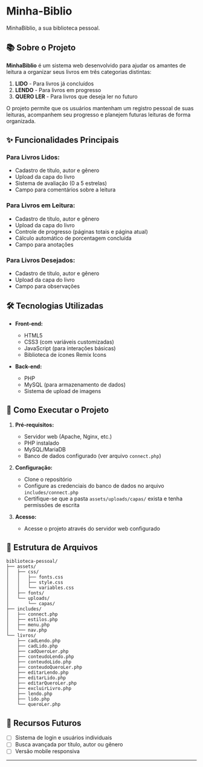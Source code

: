 # Minha-Biblio
MinhaBiblio, a sua biblioteca pessoal.


## 📚 Sobre o Projeto
**MinhaBiblio** é um sistema web desenvolvido para ajudar os amantes de leitura a organizar seus livros em três categorias distintas:

1. **LIDO** - Para livros já concluídos
2. **LENDO** - Para livros em progresso
3. **QUERO LER** - Para livros que deseja ler no futuro

O projeto permite que os usuários mantenham um registro pessoal de suas leituras, acompanhem seu progresso e planejem futuras leituras de forma organizada.


## ✨ Funcionalidades Principais
### Para Livros Lidos:
- Cadastro de título, autor e gênero
- Upload da capa do livro
- Sistema de avaliação (0 a 5 estrelas)
- Campo para comentários sobre a leitura

### Para Livros em Leitura:
- Cadastro de título, autor e gênero
- Upload da capa do livro
- Controle de progresso (páginas totais e página atual)
- Cálculo automático de porcentagem concluída
- Campo para anotações

### Para Livros Desejados:
- Cadastro de título, autor e gênero
- Upload da capa do livro
- Campo para observações


## 🛠 Tecnologias Utilizadas
- **Front-end:**
  - HTML5
  - CSS3 (com variáveis customizadas)
  - JavaScript (para interações básicas)
  - Biblioteca de ícones Remix Icons

- **Back-end:**
  - PHP
  - MySQL (para armazenamento de dados)
  - Sistema de upload de imagens


## 🚀 Como Executar o Projeto
1. **Pré-requisitos:**
   - Servidor web (Apache, Nginx, etc.)
   - PHP instalado
   - MySQL/MariaDB
   - Banco de dados configurado (ver arquivo `connect.php`)

2. **Configuração:**
   - Clone o repositório
   - Configure as credenciais do banco de dados no arquivo `includes/connect.php`
   - Certifique-se que a pasta `assets/uploads/capas/` exista e tenha permissões de escrita

3. **Acesso:**
   - Acesse o projeto através do servidor web configurado


## 📌 Estrutura de Arquivos

```
biblioteca-pessoal/
├── assets/
│   ├── css/
│   │   ├── fonts.css
│   │   ├── style.css
│   │   └── variables.css
│   ├── fonts/
│   └── uploads/
│       └── capas/
├── includes/
│   ├── connect.php
│   ├── estilos.php
│   ├── menu.php
│   └── nav.php
└── livros/
    ├── cadLendo.php
    ├── cadLido.php
    ├── cadQueroLer.php
    ├── conteudoLendo.php
    ├── conteudoLido.php
    ├── conteudoQueroLer.php
    ├── editarLendo.php
    ├── editarLido.php
    ├── editarQueroLer.php
    ├── excluirLivro.php
    ├── lendo.php
    ├── lido.php
    └── queroLer.php
```


## 🌟 Recursos Futuros
- [ ] Sistema de login e usuários individuais
- [ ] Busca avançada por título, autor ou gênero
- [ ] Versão mobile responsiva

---
